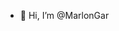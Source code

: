 - 👋 Hi, I’m @MarlonGar


<!---
MarlonGar/MarlonGar is a ✨ special ✨ repository because its `README.md` (this file) appears on your GitHub profile.
You can click the Preview link to take a look at your changes.
--->

